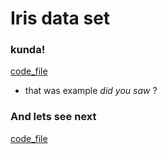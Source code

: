 # Iris data set


### kunda!
[code_file](docs/code_snippets/iris.ts)

- that was example _did you saw_ ?

### And lets see next 

[code_file](docs/code_snippets/randomForest.ts)
